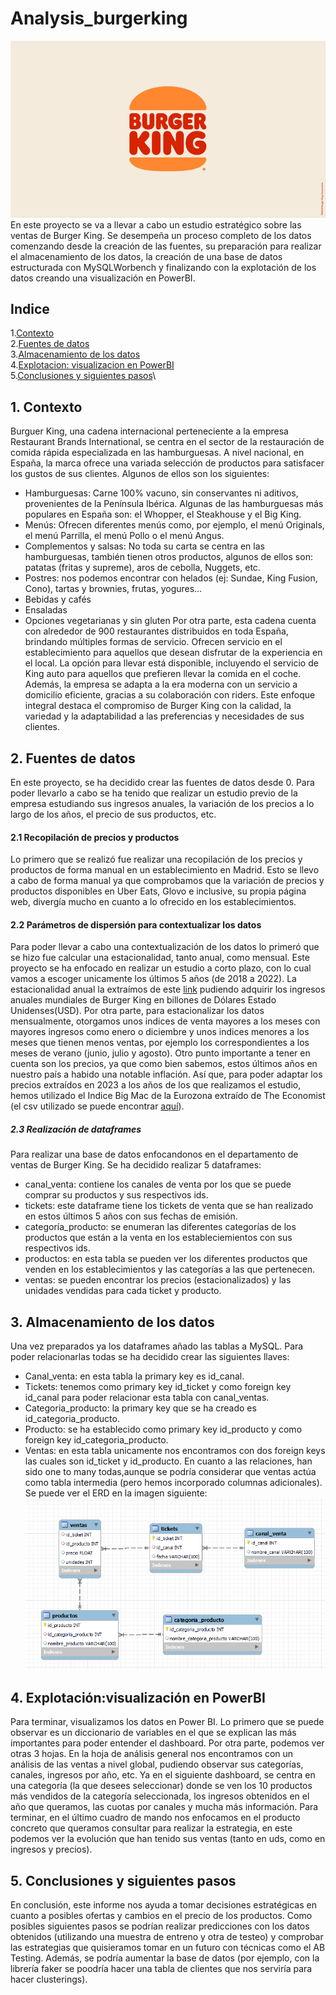 #  Analysis_burgerking
![](https://github.com/Lidiavf1912/analysis_burgerking/blob/main/imagenes/logo_burgerking.png)
En este proyecto se va a llevar a cabo un estudio estratégico sobre las ventas de Burger King. Se desempeña un proceso completo de los datos comenzando desde la creación de las fuentes, su preparación para realizar el almacenamiento de los datos, la creación de una base de datos estructurada con MySQLWorbench y finalizando con la explotación de los datos creando una visualización en PowerBI.

## Indice
1.[Contexto](#Contexto)\
2.[Fuentes de datos](#Fuentes_de_datos)\
3.[Almacenamiento de los datos](#Almacenamiento_de_los_datos)\
4.[Explotacion: visualizacion en PowerBI](#Explotación:visualización_en_PowerBI)\
5.[Conclusiones y siguientes pasos](#Conclusiones_y_siguientes_pasos)\

## 1. Contexto <a name="Contexto"/>
Burguer King, una cadena internacional perteneciente a la empresa Restaurant Brands
International, se centra en el sector de la restauración de comida rápida especializada en las
hamburguesas. A nivel nacional, en España, la marca ofrece una variada selección de productos
para satisfacer los gustos de sus clientes. Algunos de ellos son los siguientes:
- Hamburguesas: Carne 100% vacuno, sin conservantes ni aditivos, provenientes de la
Península Ibérica. Algunas de las hamburguesas más populares en España son: el Whopper, el
Steakhouse y el Big King.
- Menús: Ofrecen diferentes menús como, por ejemplo, el menú Originals, el menú
Parrilla, el menú Pollo o el menú Angus.
- Complementos y salsas: No toda su carta se centra en las hamburguesas, también tienen otros
productos, algunos de ellos son: patatas (fritas y supreme), aros de cebolla, Nuggets, etc.
- Postres: nos podemos encontrar con helados (ej: Sundae, King Fusion, Cono), tartas y
brownies, frutas, yogures…
- Bebidas y cafés
- Ensaladas
- Opciones vegetarianas y sin gluten
Por otra parte, esta cadena cuenta con alrededor de 900 restaurantes distribuidos en toda
España, brindando múltiples formas de servicio. Ofrecen servicio en el establecimiento para aquellos
que desean disfrutar de la experiencia en el local. La opción para llevar está disponible, incluyendo el
servicio de King auto para aquellos que prefieren llevar la comida en el coche. Además, la empresa se
adapta a la era moderna con un servicio a domicilio eficiente, gracias a su colaboración con riders.
Este enfoque integral destaca el compromiso de Burger King con la calidad, la variedad y la
adaptabilidad a las preferencias y necesidades de sus clientes.

## 2. Fuentes de datos <a name="Fuentes_de_datos"/>
En este proyecto, se ha decidido crear las fuentes de datos desde 0. Para poder llevarlo a cabo se ha tenido que realizar un estudio previo de la empresa estudiando sus ingresos anuales, la variación de los precios a lo largo de los años, el precio de sus productos, etc.

#### 2.1 Recopilación de precios y productos 
Lo primero que se realizó fue realizar una recopilación de los precios y productos de forma manual en un establecimiento en Madrid. Esto se llevo a cabo de forma manual ya que comprobamos que la variación de precios y productos disponibles en Uber Eats, Glovo e inclusive, su propia página web, divergía mucho en cuanto a lo ofrecido en los establecimientos. 

#### 2.2 Parámetros de dispersión para contextualizar los datos 
Para poder llevar a cabo una contextualización de los datos lo primeró que se hizo fue calcular una estacionalidad, tanto anual, como mensual.
Este proyecto se ha enfocado en realizar un estudio a corto plazo, con lo cual vamos a escoger unicamente los últimos 5 años (de 2018 a 2022). La estacionalidad anual la extraímos de este [link](https://www.statista.com/statistics/266462/burger-king-revenue/) pudiendo adquirir los ingresos anuales mundiales de Burger King en billones de Dólares Estado Unidenses(USD). 
Por otra parte, para estacionalizar los datos mensualmente, otorgamos unos indices de venta mayores a los meses con mayores ingresos como enero o diciembre y unos indices menores a los meses que tienen menos ventas, por ejemplo los correspondientes a los meses de verano (junio, julio y agosto).
Otro punto importante a tener en cuenta son los precios, ya que como bien sabemos, estos últimos años en nuestro país a habido una notable inflación. Así que, para poder adaptar los precios extraídos en 2023 a los años de los que realizamos el estudio, hemos utilizado el Indice Big Mac de la Eurozona extraído de The Economist (el csv utilizado se puede encontrar [aquí](https://github.com/TheEconomist/big-mac-data)). 

##### 2.3 Realización de dataframes
Para realizar una base de datos enfocandonos en el departamento de ventas de Burger King. Se ha decidido realizar 5 dataframes:
- canal_venta: contiene los canales de venta por los que se puede comprar su productos y sus respectivos ids.
- tickets: este dataframe tiene los tickets de venta que se han realizado en estos últimos 5 años con sus fechas de emisión.
- categoría_producto: se enumeran las diferentes categorías de los productos que están a la venta en los estableciemientos con sus respectivos ids.
- productos: en esta tabla se pueden ver los diferentes productos que venden en los establecimientos y las categorías a las que pertenecen. 
- ventas: se pueden encontrar los precios (estacionalizados) y las unidades vendidas para cada ticket y producto.

## 3. Almacenamiento de los datos <a name="Almacenamiento_de_los_datos"/>
Una vez preparados ya los dataframes añado las tablas a MySQL. Para poder relacionarlas todas se ha decidido crear las siguientes llaves:
- Canal_venta: en esta tabla la primary key es id_canal.
- Tickets: tenemos como primary key id_ticket y como foreign key id_canal para poder relacionar esta tabla con canal_ventas.
- Categoria_producto: la primary key que se ha creado es id_categoria_producto.
- Producto: se ha establecido como primary key id_producto y como foreign key id_categoria_producto.
- Ventas: en esta tabla unicamente nos encontramos con dos foreign keys las cuales son id_ticket y id_producto.
En cuanto a las relaciones, han sido one to many todas,aunque se podría considerar que ventas actúa como tabla intermedia (pero hemos incorporado columnas adicionales). 
Se puede ver el ERD en la imagen siguiente:![](https://github.com/Lidiavf1912/analysis_burgerking/blob/main/imagenes/esquema_erd.png)

## 4. Explotación:visualización en PowerBI <a name="Explotación:visualización_en_PowerBI"/>
Para terminar, visualizamos los datos en Power BI. Lo primero que se puede observar es un diccionario de variables en el que se explican las más importantes para poder entender el dashboard. Por otra parte, podemos ver otras 3 hojas. En la hoja de análisis general nos encontramos con un análisis de las ventas a nivel global, pudiendo observar sus categorías, canales, ingresos por año, etc. Ya en el siguiente dashboard, se centra en una categoría (la que desees seleccionar) donde se ven los 10 productos más vendidos de la categoría seleccionada, los ingresos obtenidos en el año que queramos, las cuotas por canales y mucha más información. Para terminar, en el último cuadro de mando nos enfocamos en el producto concreto que queramos consultar para realizar la estrategia, en este podemos ver la evolución que han tenido sus ventas (tanto en uds, como en ingresos y precios).

## 5. Conclusiones y siguientes pasos <a name="Conclusiones_y_siguientes_pasos"/>
En conclusión, este informe nos ayuda a tomar decisiones estratégicas en cuanto a posibles ofertas y cambios en el precio de los productos. Como posibles siguientes pasos se podrían realizar predicciones con los datos obtenidos (utilizando una muestra de entreno y otra de testeo) y comprobar las estrategias que quisieramos tomar en un futuro con técnicas como el AB Testing. Además, se podría aumentar la base de datos (por ejemplo, con la librería faker se poodría hacer una tabla de clientes que nos serviría para hacer clusterings).
